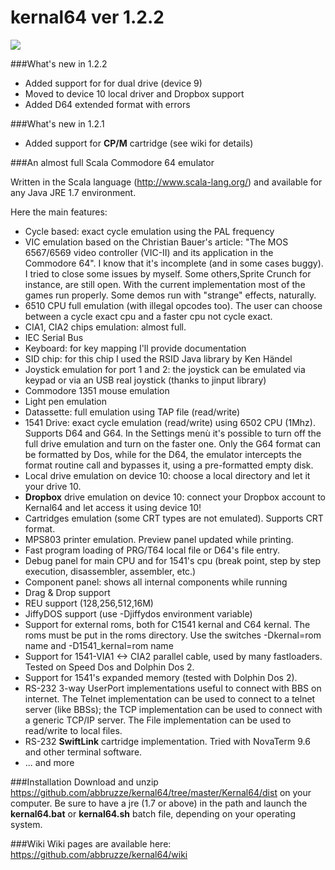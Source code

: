 kernal64 ver 1.2.2
========
![](https://github.com/abbruzze/kernal64/blob/master/images/c64.jpg)

###What's new in 1.2.2
* Added support for for dual drive (device 9)
* Moved to device 10 local driver and Dropbox support
* Added D64 extended format with errors

###What's new in 1.2.1
* Added support for **CP/M** cartridge (see wiki for details)

###An almost full Scala Commodore 64 emulator

Written in the Scala language (http://www.scala-lang.org/) and available for any Java JRE 1.7 environment.

Here the main features:
* Cycle based: exact cycle emulation using the PAL frequency
* VIC emulation based on the Christian Bauer's article: "The MOS 6567/6569 video controller (VIC-II) and its application in the Commodore 64". I know that it's incomplete (and in some cases buggy). I tried to close some issues by myself. Some others,Sprite Crunch for instance, are still open. With the current implementation most of the games run properly. Some demos run with "strange" effects, naturally.
* 6510 CPU full emulation (with illegal opcodes too). The user can choose between a cycle exact cpu and a faster cpu not cycle exact.
* CIA1, CIA2 chips emulation: almost full.
* IEC Serial Bus
* Keyboard: for key mapping I'll provide documentation
* SID chip: for this chip I used the RSID Java library by Ken Händel
* Joystick emulation for port 1 and 2: the joystick can be emulated via keypad or via an USB real joystick (thanks to jinput library)
* Commodore 1351 mouse emulation
* Light pen emulation
* Datassette: full emulation using TAP file (read/write)
* 1541 Drive: exact cycle emulation (read/write) using 6502 CPU (1Mhz). Supports D64 and G64. In the Settings menù it's possible to turn off the full drive emulation and turn on the faster one.
  Only the G64 format can be formatted by Dos, while for the D64, the emulator intercepts the format routine call and bypasses it, using a pre-formatted empty disk.
* Local drive emulation on device 10: choose a local directory and let it your drive 10.
* **Dropbox** drive emulation on device 10: connect your Dropbox account to Kernal64 and let access it using device 10!
* Cartridges emulation (some CRT types are not emulated). Supports CRT format.
* MPS803 printer emulation. Preview panel updated while printing.
* Fast program loading of PRG/T64 local file or D64's file entry.
* Debug panel for main CPU and for 1541's cpu (break point, step by step execution, disassembler, assembler, etc.)
* Component panel: shows all internal components while running
* Drag & Drop support
* REU support (128,256,512,16M)
* JiffyDOS support (use -Djiffydos environment variable)
* Support for external roms, both for C1541 kernal and C64 kernal. The roms must be put in the roms directory. Use the switches -Dkernal=rom name and -D1541_kernal=rom name
* Support for 1541-VIA1 <-> CIA2 parallel cable, used by many fastloaders. Tested on Speed Dos and Dolphin Dos 2.
* Support for 1541's expanded memory (tested with Dolphin Dos 2).
* RS-232 3-way UserPort implementations useful to connect with BBS on internet. The Telnet implementation can be used to connect to a telnet server (like BBSs); the TCP implementation can be used to connect with a generic TCP/IP server. The File implementation can be used to read/write to local files.
* RS-232 **SwiftLink** cartridge implementation. Tried with NovaTerm 9.6 and other terminal software. 
* ... and more

###Installation
Download and unzip https://github.com/abbruzze/kernal64/tree/master/Kernal64/dist on your computer.
Be sure to have a jre (1.7 or above) in the path and launch the **kernal64.bat** or **kernal64.sh** batch file, depending on your operating system.

###Wiki
Wiki pages are available here: https://github.com/abbruzze/kernal64/wiki
